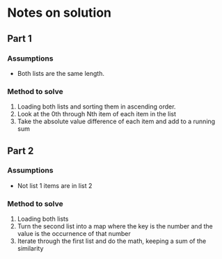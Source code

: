 # Notes on solution

## Part 1
### Assumptions
- Both lists are the same length.

### Method to solve
1. Loading both lists and sorting them in ascending order.
1. Look at the 0th through Nth item of each item in the list
1. Take the absolute value difference of each item and add to a running sum

## Part 2
### Assumptions
- Not list 1 items are in list 2

### Method to solve
1. Loading both lists
1. Turn the second list into a map where the key is the number and the value is the occurnence of that number
1. Iterate through the first list and do the math, keeping a sum of the similarity
